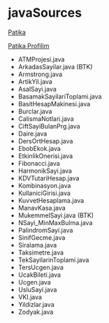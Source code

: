 # javaSources

[Patika](www.patika.dev)

[Patika Profilim](https://app.patika.dev/tugcekepen)

* ATMProjesi.java
* ArkadasSayilar.java (BTK)
* Armstrong.java
* ArtikYil.java
* AsalSayi.java
* BasamakSayilariToplami.java
* BasitHesapMakinesi.java
* Burclar.java
* CalismaNotlari.java
* CiftSayiBulanPrg.java
* Daire.java
* DersOrtHesap.java
* EbobEkok.java
* EtkinlikOnerisi.java
* Fibonacci.java
* HarmonikSayi.java
* KDVTutariHesap.java
* Kombinasyon.java
* KullaniciGirisi.java
* KuvvetHesaplama.java
* ManavKasa.java
* MukemmelSayi.java (BTK)
* NSayi_MinMaxBulma.java
* PalindromSayi.java
* SinifGecme.java
* Siralama.java
* Taksimetre.java
* TekSayilarinToplami.java
* TersUcgen.java
* UcakBileti.java
* Ucgen.java
* UsluSayi.java
* VKI.java
* Yildizlar.java
* Zodyak.java
